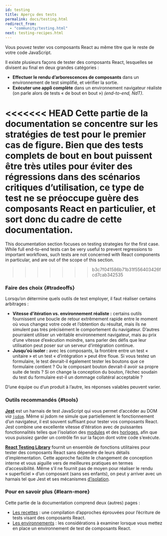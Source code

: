 ```yaml
---
id: testing
title: Aperçu des tests
permalink: docs/testing.html
redirect_from:
  - "community/testing.html"
next: testing-recipes.html
---
```


Vous pouvez tester vos composants React au même titre que le reste de votre code JavaScript.

Il existe plusieurs façons de tester des composants React, lesquelles se divisent au final en deux grandes catégories :

* **Effectuer le rendu d’arborescences de composants** dans un environnement de test simplifié, et vérifier la sortie.
* **Exécuter une appli complète** dans un environnement navigateur réaliste (on parle alors de tests « de bout en bout ») *(end-to-end, NdT)*.

<<<<<<< HEAD
Cette partie de la documentation se concentre sur les stratégies de test pour le premier cas de figure.  Bien que des tests complets de bout en bout puissent être très utiles pour éviter des régressions dans des scénarios critiques d’utilisation, ce type de test ne se préoccupe guère des composants React en particulier, et sort donc du cadre de cette documentation.
=======
This documentation section focuses on testing strategies for the first case. While full end-to-end tests can be very useful to prevent regressions to important workflows, such tests are not concerned with React components in particular, and are out of the scope of this section.
>>>>>>> b3c7f041586b71b31f556403426fcd7cab342535

### Faire des choix {#tradeoffs}

Lorsqu’on détermine quels outils de test employer, il faut réaliser certains arbitrages :

* **Vitesse d’itération vs. environnement réaliste :** certains outils fournissent une boucle de retour extrêmement rapide entre le moment où vous changez votre code et l’obtention du résultat, mais ils ne simulent pas très précisément le comportement du navigateur.  D’autres pourraient utiliser un véritable environnement navigateur, mais au prix d’une vitesse d’exécution moindre, sans parler des défis que leur utilisation peut poser sur un serveur d’intégration continue.
* **Jusqu’où isoler :** avec les composants, la frontière entre un test « unitaire » et un test « d’intégration » peut être floue.  Si vous testez un formulaire, le test devrait-il également tester les boutons que ce formulaire contient ? Ou le composant bouton devrait-il avoir sa propre suite de tests ?  Si on change la conception du bouton, l’échec soudain du test du formulaire est-il un dommage collatéral acceptable ?

D’une équipe ou d’un produit à l’autre, les réponses valables peuvent varier.

### Outils recommandés {#tools}

**[Jest](https://facebook.github.io/jest/)** est un harnais de test JavaScript qui vous permet d’accéder au DOM *via* [`jsdom`](/docs/testing-environments.html#mocking-a-rendering-surface). Même si jsdom ne simule que partiellement le fonctionnement d’un navigateur, il est souvent suffisant pour tester vos composants React.  Jest combine une excellente vitesse d’itération avec de puissantes fonctionnalités telles que l’isolation des [modules](/docs/testing-environments.html#mocking-modules) et des [horloges](/docs/testing-environments.html#mocking-timers), afin que vous puissiez garder un contrôle fin sur la façon dont votre code s’exécute.

**[React Testing Library](https://testing-library.com/react)** fournit un ensemble de fonctions utilitaires pour tester des composants React sans dépendre de leurs détails d’implémentation.  Cette approche facilite le changement de conception interne et vous aiguille vers de meilleures pratiques en termes d’accessibilité.  Même s’il ne fournit pas de moyen pour réaliser le rendu « superficiel » d’un composant (sans ses enfants), on peut y arriver avec un harnais tel que Jest et ses mécanismes [d’isolation](/docs/testing-recipes.html#mocking-modules).

### Pour en savoir plus {#learn-more}

Cette partie de la documentation comprend deux (autres) pages :

- [Les recettes](/docs/testing-recipes.html) : une compilation d’approches éprouvées pour l’écriture de tests visant des composants React.
- [Les environnements](/docs/testing-environments.html) : les considérations à examiner lorsque vous mettez en place un environnement de test de composants React.
